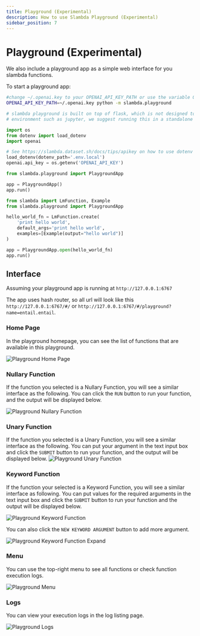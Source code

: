 ```yaml
---
title: Playground (Experimental)
description: How to use Slambda Playground (Experimental)
sidebar_position: 7
---
```


# Playground (Experimental)

We also include a playground app as a simple web interface for you slambda functions.

To start a playground app:

```bash title='Command Line'
#change ~/.openai.key to your OPENAI_API_KEY_PATH or use the variable OPENAI_API_KEY 
OPENAI_API_KEY_PATH=~/.openai.key python -m slambda.playground
```

```python title='Programmatically'
# slambda playground is built on top of flask, which is not designed to run in 
# environment such as jupyter, we suggest running this in a standalone python script.

import os
from dotenv import load_dotenv
import openai

# See https://slambda.dataset.sh/docs/tips/apikey on how to use dotenv
load_dotenv(dotenv_path='.env.local')
openai.api_key = os.getenv('OPENAI_API_KEY')

from slambda.playground import PlaygroundApp

app = PlaygroundApp()
app.run()
```

```python title='Running a single function'
from slambda import LmFunction, Example
from slambda.playground import PlaygroundApp

hello_world_fn = LmFunction.create(
    'print hello world',
    default_args='print hello world',
    examples=[Example(output="hello world")]
)

app = PlaygroundApp.open(hello_world_fn)
app.run()
```

## Interface

Assuming your playground app is running at `http://127.0.0.1:6767`

The app uses hash router, so all url will look like this `http://127.0.0.1:6767/#/`
or `http://127.0.0.1:6767/#/playground?name=entail.entail`.

### Home Page

In the playground homepage, you can see the list of functions that are available in this playground.

![Playground Home Page](/screenshots/home.png)

### Nullary Function

If the function you selected is a Nullary Function, you will see a similar interface as the following.
You can click the `RUN` button to run your function, and the output will be displayed below.

![Playground Nullary Function](/screenshots/nullary.png)

### Unary Function

If the function you selected is a Unary Function, you will see a similar interface as the following.
You can put your argument in the text input box and click the `SUBMIT` button to run your function, and the output will be
displayed below.
![Playground Unary Function](/screenshots/unary.png)

### Keyword Function

If the function your selected is a Keyword Function, you will see a similar interface as following.
You can put values for the required arguments in the text input box and click the `SUBMIT` button to run your function and
the output will be
displayed below.

![Playground Keyword Function](/screenshots/kw.png)

You can also click the `NEW KEYWORD ARGUMENT` button to add more argument.

![Playground Keyword Function Expand](/screenshots/kw-expand.png)

### Menu

You can use the top-right menu to see all functions or check function execution logs.

![Playground Menu](/screenshots/menu.png)

### Logs

You can view your execution logs in the log listing page.

![Playground Logs](/screenshots/logs.png)
